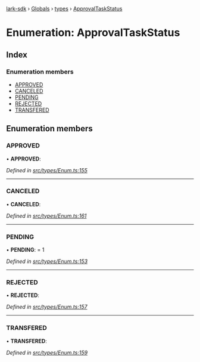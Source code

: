 [lark-sdk](../README.md) › [Globals](../globals.md) › [types](../modules/types.md) › [ApprovalTaskStatus](types.approvaltaskstatus.md)

# Enumeration: ApprovalTaskStatus

## Index

### Enumeration members

* [APPROVED](types.approvaltaskstatus.md#approved)
* [CANCELED](types.approvaltaskstatus.md#canceled)
* [PENDING](types.approvaltaskstatus.md#pending)
* [REJECTED](types.approvaltaskstatus.md#rejected)
* [TRANSFERED](types.approvaltaskstatus.md#transfered)

## Enumeration members

###  APPROVED

• **APPROVED**:

*Defined in [src/types/Enum.ts:155](https://github.com/TbhT/lark-sdk/blob/e3605bb/src/types/Enum.ts#L155)*

___

###  CANCELED

• **CANCELED**:

*Defined in [src/types/Enum.ts:161](https://github.com/TbhT/lark-sdk/blob/e3605bb/src/types/Enum.ts#L161)*

___

###  PENDING

• **PENDING**: = 1

*Defined in [src/types/Enum.ts:153](https://github.com/TbhT/lark-sdk/blob/e3605bb/src/types/Enum.ts#L153)*

___

###  REJECTED

• **REJECTED**:

*Defined in [src/types/Enum.ts:157](https://github.com/TbhT/lark-sdk/blob/e3605bb/src/types/Enum.ts#L157)*

___

###  TRANSFERED

• **TRANSFERED**:

*Defined in [src/types/Enum.ts:159](https://github.com/TbhT/lark-sdk/blob/e3605bb/src/types/Enum.ts#L159)*

